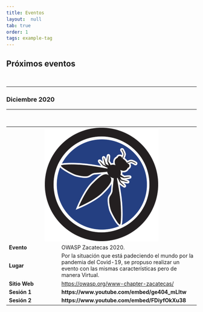 ```yaml
---
title: Eventos
layout:  null
tab: true
order: 1
tags: example-tag
---
```


## Próximos eventos
<br>
<hr>
<h3>Diciembre 2020</h3>
<hr>
<br>
<table>
  <tbody>
    <tr>
      <td colspan="2"><center><img src="assets/images/owasp-zacatecas.png" alt=""></center></td>
    </tr>
    <tr>
      <td WIDTH="125"><b>Evento</b> </td>
      <td> OWASP Zacatecas 2020.</td>
    </tr>
    <tr>
      <td><b>Lugar</b> </td>
      <td>  Por la situación que está padeciendo el mundo por la pandemia del Covid-19, se propuso realizar un evento con las mismas características pero de manera Virtual.</td>
    </tr>
    <tr>
      <td><b>Sitio Web</b> </td>
      <td> <a rel="nofollow" class="external free" href="https://owasp.org/www-chapter-zacatecas/">https://owasp.org/www-chapter-zacatecas/</a></td>
    </tr>
    <tr>
      <td><b>Sesión 1</b></td>
      <td><b>https://www.youtube.com/embed/ge404_mLItw</b></td>      
    </tr>
    <tr>
      <td><b>Sesión 2</b></td>
      <td><b>https://www.youtube.com/embed/FDiyfOkXu38</b></td>        
    </tr>
  </tbody>
</table>
<br>
<br>

